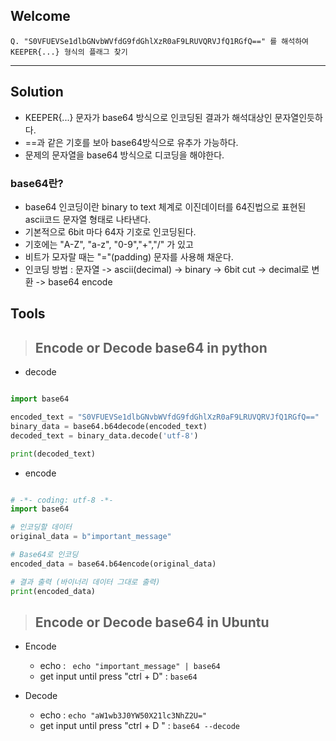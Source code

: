## Welcome 
```Q. "S0VFUEVSe1dlbGNvbWVfdG9fdGhlXzR0aF9LRUVQRVJfQ1RGfQ==" 를 해석하여 KEEPER{...} 형식의 플래그 찾기```

<hr>

## Solution 

* KEEPER{...} 문자가 base64 방식으로 인코딩된 결과가 해석대상인 문자열인듯하다.
* ==과 같은 기호를 보아 base64방식으로 유추가 가능하다.
* 문제의 문자열을 base64 방식으로 디코딩을 해야한다.

### base64란?

* base64 인코딩이란 binary to text 체계로 이진데이터를 64진법으로 표현된 ascii코드 문자열 형태로 나타낸다.
* 기본적으로 6bit 마다 64자 기호로 인코딩된다. 
* 기호에는 "A-Z", "a-z", "0-9","+","/" 가 있고
* 비트가 모자랄 때는 "="(padding) 문자를 사용해 채운다.
* 인코딩 방법 : 문자열 -> ascii(decimal) -> binary -> 6bit cut -> decimal로 변환 -> base64 encode

## Tools 

> ## Encode or Decode base64 in python  
* decode 
```python

import base64

encoded_text = "S0VFUEVSe1dlbGNvbWVfdG9fdGhlXzR0aF9LRUVQRVJfQ1RGfQ=="
binary_data = base64.b64decode(encoded_text)
decoded_text = binary_data.decode('utf-8')

print(decoded_text)

```

* encode 
```python

# -*- coding: utf-8 -*-
import base64

# 인코딩할 데이터
original_data = b"important_message"

# Base64로 인코딩
encoded_data = base64.b64encode(original_data)

# 결과 출력 (바이너리 데이터 그대로 출력)
print(encoded_data)

```

> ## Encode or Decode base64 in Ubuntu

* Encode
    * echo : ``` echo "important_message" | base64```
    * get input until press "ctrl + D" : ```base64```

* Decode 
    * echo : ```echo "aW1wb3J0YW50X21lc3NhZ2U="```
    * get input until press "ctrl + D " : ```base64 --decode```


